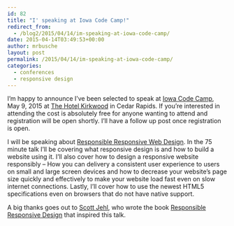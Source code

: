 ```yaml
---
id: 82
title: "I' speaking at Iowa Code Camp!"
redirect_from:
  - /blog2/2015/04/14/im-speaking-at-iowa-code-camp/
date: 2015-04-14T03:49:53+00:00
author: mrbusche
layout: post
permalink: /2015/04/14/im-speaking-at-iowa-code-camp/
categories:
  - conferences
  - responsive design
---
```


I&#8217;m happy to announce I&#8217;ve been selected to speak at [Iowa Code Camp](http://iowacodecamp.com/), May 9, 2015 at [The Hotel Kirkwood](http://www.thehotelatkirkwood.com/) in Cedar Rapids. If you&#8217;re interested in attending the cost is absolutely free for anyone wanting to attend and registration will be open shortly. I&#8217;ll have a follow up post once registration is open.

I will be speaking about [Responsible Responsive Web Design](http://iowacodecamp.com/session/list#9). In the 75 minute talk I&#8217;ll be covering what responsive design is and how to build a website using it. I&#8217;ll also cover how to design a responsive website responsibly &#8211; How you can delivery a consistent user experience to users on small and large screen devices and how to decrease your website&#8217;s page size quickly and effectively to make your website load fast even on slow internet connections. Lastly, I&#8217;ll cover how to use the newest HTML5 specifications even on browsers that do not have native support.

A big thanks goes out to [Scott Jehl](http://scottjehl.com/), who wrote the book [Responsible Responsive Design](http://abookapart.com/products/responsible-responsive-design) that inspired this talk.

